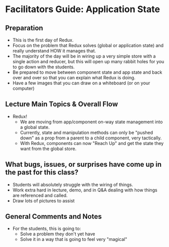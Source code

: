 # Facilitators Guide: Application State

## Preparation
* This is the first day of Redux.
* Focus on the problem that Redux solves (global or application state) and really understand HOW it manages that.
* The majority of the day will be in wiring up a very simple store with a single action and reducer, but this will open up many rabbit holes for you to go down with the students.
* Be prepared to move between component state and app state and back over and over so that you can explain what Redux is doing.
* Have a few images that you can draw on a whiteboard (or on your computer)


## Lecture Main Topics & Overall Flow
* Redux!
  * We are moving from app/component on-way state management into a global state.
  * Currently, state and manipulation methods can only be "pushed down" as a prop from a parent to a child component, very tactically.
  * With Redux, components can now "Reach Up" and get the state they want from the global store.
  

## What bugs, issues, or surprises have come up in the past for this class?
* Students will absolutely struggle with the wiring of things.
* Work extra hard in lecture, demo, and in Q&A dealing with how things are referenced and called.
* Draw lots of pictures to assist

## General Comments and Notes
* For the students, this is going to:
  * Solve a problem they don't yet have
  * Solve it in a way that is going to feel very "magical"

